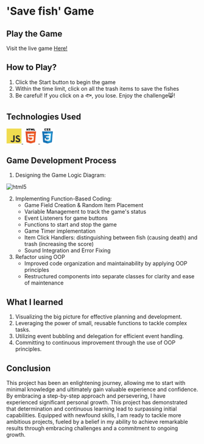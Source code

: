 # 'Save fish' Game
## Play the Game
Visit the live game [Here!](https://rosielee09.github.io/Save-fish-game/)

## How to Play?
1. Click the Start button to begin the game
2. Within the time limit, click on all the trash items to save the fishes
3. Be careful! If you click on a 🐟, you lose. Enjoy the challenge😸!

## Technologies Used
<p> 
<a href="https://developer.mozilla.org/en-US/docs/Web/JavaScript" target="_blank"> <img src="https://raw.githubusercontent.com/devicons/devicon/master/icons/javascript/javascript-original.svg" alt="javascript" width="40" height="40"/> </a> 
<a href="https://www.w3.org/html/" target="_blank"> <img src="https://raw.githubusercontent.com/devicons/devicon/master/icons/html5/html5-original-wordmark.svg" alt="html5" width="40" height="40"/> </a><a href="https://www.w3schools.com/css/" target="_blank"> <img src="https://raw.githubusercontent.com/devicons/devicon/master/icons/css3/css3-original-wordmark.svg" alt="css3" width="40" height="40"/> </a></p>

## Game Development Process

1. Designing the Game Logic Diagram:

<img src="https://github.com/rosielee09/Save-fish-game/assets/123128268/713a29dc-1bfd-4e97-a153-b376fe7c19de" alt="html5" width="400" height="400"/>

2. Implementing Function-Based Coding:
   - Game Field Creation & Random Item Placement
   - Variable Management to track the game's status
   - Event Listeners for game buttons
   - Functions to start and stop the game
   - Game Timer implementation
   - Item Click Handlers: distinguishing between fish (causing death) and trash (increasing the score)
   - Sound Integration and Error Fixing 
3. Refactor using OOP
   - Improved code organization and maintainability by applying OOP principles
   - Restructured components into separate classes for clarity and ease of maintenance

## What I learned
1. Visualizing the big picture for effective planning and development.
2. Leveraging the power of small, reusable functions to tackle complex tasks.
3. Utilizing event bubbling and delegation for efficient event handling.
4. Committing to continuous improvement through the use of OOP principles.

## Conclusion
This project has been an enlightening journey, allowing me to start with minimal knowledge and ultimately gain valuable experience and confidence. By embracing a step-by-step approach and persevering, I have experienced significant personal growth. This project has demonstrated that determination and continuous learning lead to surpassing initial capabilities. Equipped with newfound skills, I am ready to tackle more ambitious projects, fueled by a belief in my ability to achieve remarkable results through embracing challenges and a commitment to ongoing growth.
